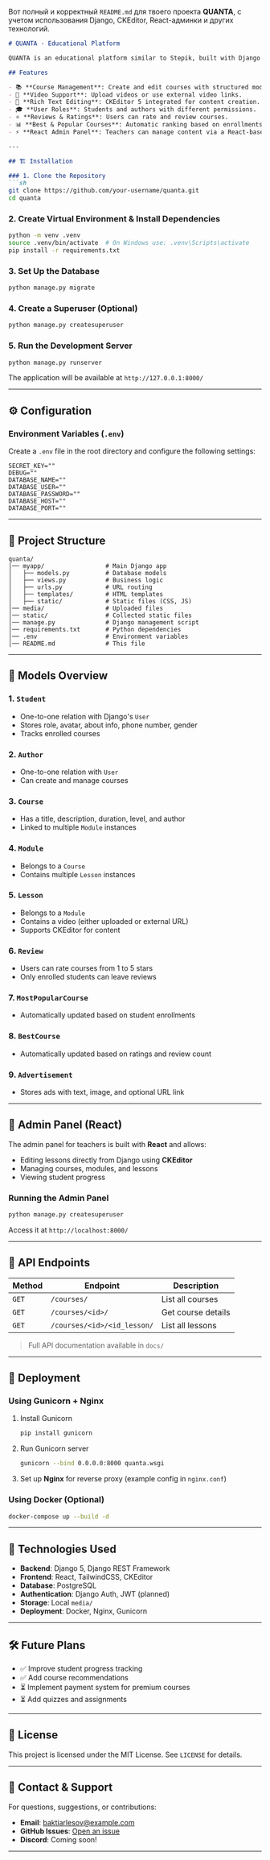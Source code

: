 Вот полный и корректный `README.md` для твоего проекта **QUANTA**, с учетом использования Django, CKEditor, React-админки и других технологий.  

```markdown
# QUANTA - Educational Platform

QUANTA is an educational platform similar to Stepik, built with Django and React. It allows users to create, manage, and enroll in courses, while providing a CKEditor-powered admin panel for content editing.

## Features

- 📚 **Course Management**: Create and edit courses with structured modules and lessons.
- 🎥 **Video Support**: Upload videos or use external video links.
- 📝 **Rich Text Editing**: CKEditor 5 integrated for content creation.
- 🎓 **User Roles**: Students and authors with different permissions.
- ⭐ **Reviews & Ratings**: Users can rate and review courses.
- 📊 **Best & Popular Courses**: Automatic ranking based on enrollments and ratings.
- ⚡ **React Admin Panel**: Teachers can manage content via a React-based admin interface.

---

## 🏗 Installation

### 1. Clone the Repository
```sh
git clone https://github.com/your-username/quanta.git
cd quanta
```

### 2. Create Virtual Environment & Install Dependencies
```sh
python -m venv .venv
source .venv/bin/activate  # On Windows use: .venv\Scripts\activate
pip install -r requirements.txt
```

### 3. Set Up the Database
```sh
python manage.py migrate
```

### 4. Create a Superuser (Optional)
```sh
python manage.py createsuperuser
```

### 5. Run the Development Server
```sh
python manage.py runserver
```
The application will be available at `http://127.0.0.1:8000/`

---

## ⚙️ Configuration

### Environment Variables (`.env`)

Create a `.env` file in the root directory and configure the following settings:
```
SECRET_KEY=""
DEBUG=""
DATABASE_NAME=""
DATABASE_USER=""
DATABASE_PASSWORD=""
DATABASE_HOST=""
DATABASE_PORT=""
```

---

## 📂 Project Structure

```
quanta/
│── myapp/                 # Main Django app
│   ├── models.py          # Database models
│   ├── views.py           # Business logic
│   ├── urls.py            # URL routing
│   ├── templates/         # HTML templates
│   ├── static/            # Static files (CSS, JS)
│── media/                 # Uploaded files
│── static/                # Collected static files
│── manage.py              # Django management script
│── requirements.txt       # Python dependencies
│── .env                   # Environment variables
│── README.md              # This file
```

---

## 📜 Models Overview

### 1. `Student`
- One-to-one relation with Django's `User`
- Stores role, avatar, about info, phone number, gender
- Tracks enrolled courses

### 2. `Author`
- One-to-one relation with `User`
- Can create and manage courses

### 3. `Course`
- Has a title, description, duration, level, and author
- Linked to multiple `Module` instances

### 4. `Module`
- Belongs to a `Course`
- Contains multiple `Lesson` instances

### 5. `Lesson`
- Belongs to a `Module`
- Contains a video (either uploaded or external URL)
- Supports CKEditor for content

### 6. `Review`
- Users can rate courses from 1 to 5 stars
- Only enrolled students can leave reviews

### 7. `MostPopularCourse`
- Automatically updated based on student enrollments

### 8. `BestCourse`
- Automatically updated based on ratings and review count

### 9. `Advertisement`
- Stores ads with text, image, and optional URL link

---

## 🔧 Admin Panel (React)
The admin panel for teachers is built with **React** and allows:
- Editing lessons directly from Django using **CKEditor**
- Managing courses, modules, and lessons
- Viewing student progress

### Running the Admin Panel
```sh
python manage.py createsuperuser
```
Access it at `http://localhost:8000/`

---

## 📌 API Endpoints

| Method | Endpoint | Description |
|--------|---------|-------------|
| `GET`  | `/courses/` | List all courses |
| `GET`  | `/courses/<id>/` | Get course details |
| `GET`  | `/courses/<id>/<id_lesson/` | List all lessons |

> Full API documentation available in `docs/`

---

## 🚀 Deployment

### Using Gunicorn + Nginx
1. Install Gunicorn
   ```sh
   pip install gunicorn
   ```
2. Run Gunicorn server
   ```sh
   gunicorn --bind 0.0.0.0:8000 quanta.wsgi
   ```
3. Set up **Nginx** for reverse proxy (example config in `nginx.conf`)

### Using Docker (Optional)
```sh
docker-compose up --build -d
```

---

## 🔗 Technologies Used

- **Backend**: Django 5, Django REST Framework
- **Frontend**: React, TailwindCSS, CKEditor
- **Database**: PostgreSQL 
- **Authentication**: Django Auth, JWT (planned)
- **Storage**: Local `media/`
- **Deployment**: Docker, Nginx, Gunicorn

---

## 🛠 Future Plans

- ✅ Improve student progress tracking  
- ✅ Add course recommendations  
- ⏳ Implement payment system for premium courses  
- ⏳ Add quizzes and assignments  

---

## 📝 License

This project is licensed under the MIT License. See `LICENSE` for details.

---

## 💬 Contact & Support

For questions, suggestions, or contributions:

- **Email**: baktiarlesov@example.com
- **GitHub Issues**: [Open an issue](https://github.com/Bakkeni/quanta/issues)
- **Discord**: Coming soon!

---
```
